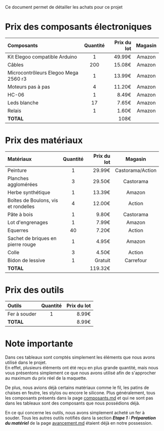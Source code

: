 Ce document permet de détailler les achats pour ce projet

# Prix des composants électroniques

| Composants | Quantité | Prix du lot | Magasin |
|:-----------|:--------:|------------:|:--------:|
|Kit Elegoo compatible Arduino|1|49.99€|Amazon|
|Câbles|200|15.08€|Amazon|
|Microcontrôleurs Elegoo Mega 2560 r3|1| 13.99€|Amazon|
|Moteurs pas à pas|4|11.20€|Amazon|
|HC-06|1|8.49€|Amazon|
|Leds blanche|17|7.65€|Amazon|
|Relais|1|1.60€|Amazon|
|**TOTAL**||108€||

# Prix des matériaux

| Matériaux | Quantité | Prix du lot |Magasin|
|:-----------|:--------:|-----------:|:----:|
|Peinture|1|29.99€|Castorama/Action|
|Planches agglomérées|3|29.50€|Castorama|
|Herbe synthétique|1|13.39€|Amazon|
|Boîtes de Boulons, vis et rondelles|4|12.00€|Action|
|Pâte à bois|1|9.80€|Castorama|
|Lot d'engrenages|1|7.99€|Amazon|
|Equerres|40|7.20€|Action|
|Sachet de briques en pierre rouge|1|4.95€|Amazon|
|Colle|3|4.50€|Action|
|Bidon de lessive|1|Gratuit|Carrefour|
|**TOTAL**||119.32€||

# Prix des outils

| Outils | Quantité | Prix du lot |
|:-------|:--------:|------------:|
|Fer à souder|1|8.99€|
|**TOTAL**||8.99€|


# Note importante

Dans ces tableaux sont comptés simplement les éléments que nous avons utilisé dans le projet.  
En effet, plusieurs éléments ont été reçu en plus grande quantité, mais nous vous présentons simplement ce que nous avons utilisé afin de s'approcher au maximum du prix réel de la maquette.  

De plus, nous avions déjà certains matériaux comme le fil, les patins de chaises en feutre, les stylos ou encore le silicone.
Plus généralement, tous les composants présents dans la page [composants.md](https://github.com/institut-galilee/2020-SmartHomeJA/blob/master/doc/composants.md) et qui ne sont pas dans les tableaux sont des composants que nous possédions déjà.

En ce qui concerne les outils, nous avons simplement acheté un fer à souder. Tous les autres outils notifiés dans la section **_Etape 1 : Préparation du matériel_** de la page [avancement.md](https://github.com/institut-galilee/2020-SmartHomeJA/blob/master/doc/avancement.md) étaient déjà en notre possession.
